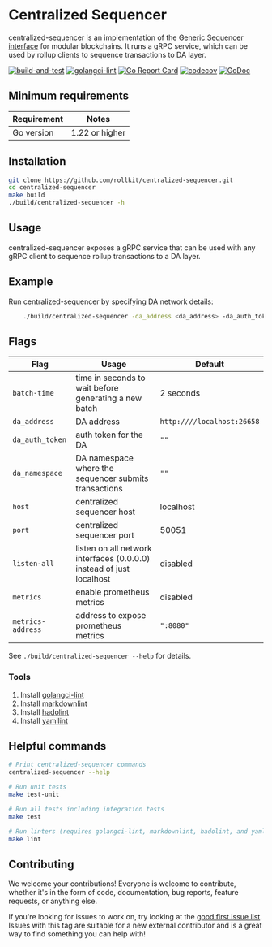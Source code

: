 # Centralized Sequencer

centralized-sequencer is an implementation of the [Generic Sequencer interface](https://github.com/rollkit/go-sequencing)
for modular blockchains. It runs a gRPC service,
which can be used by rollup clients to sequence transactions to DA layer.

<!-- markdownlint-disable MD013 -->
[![build-and-test](https://github.com/rollkit/centralized-sequencer/actions/workflows/ci_release.yml/badge.svg)](https://github.com/rollkit/centralized-sequencer/actions/workflows/ci_release.yml)
[![golangci-lint](https://github.com/rollkit/centralized-sequencer/actions/workflows/lint.yml/badge.svg)](https://github.com/rollkit/centralized-sequencer/actions/workflows/lint.yml)
[![Go Report Card](https://goreportcard.com/badge/github.com/rollkit/centralized-sequencer)](https://goreportcard.com/report/github.com/rollkit/centralized-sequencer)
[![codecov](https://codecov.io/gh/rollkit/centralized-sequencer/branch/main/graph/badge.svg?token=CWGA4RLDS9)](https://codecov.io/gh/rollkit/centralized-sequencer)
[![GoDoc](https://godoc.org/github.com/rollkit/centralized-sequencer?status.svg)](https://godoc.org/github.com/rollkit/centralized-sequencer)
<!-- markdownlint-enable MD013 -->

## Minimum requirements

| Requirement | Notes          |
| ----------- |----------------|
| Go version  | 1.22 or higher |

## Installation

```sh
git clone https://github.com/rollkit/centralized-sequencer.git
cd centralized-sequencer
make build
./build/centralized-sequencer -h
```

## Usage

centralized-sequencer exposes a gRPC service that can be used with any gRPC
client to sequence rollup transactions to a DA layer.

## Example

Run centralized-sequencer by specifying DA network details:

<!-- markdownlint-disable MD013 -->
```sh
    ./build/centralized-sequencer -da_address <da_address> -da_auth_token <da_auth_token> -da_namespace $(openssl rand -hex 10)
```
<!-- markdownlint-enable MD013 -->

## Flags

<!-- markdownlint-disable MD013 -->
| Flag                         | Usage                                   | Default                     |
| ---------------------------- |-----------------------------------------|-----------------------------|
| `batch-time`            | time in seconds to wait before generating a new batch | 2 seconds |
| `da_address`              | DA address | `http:////localhost:26658`|
| `da_auth_token`               | auth token for the DA | `""` |
| `da_namespace`              | DA namespace where the sequencer submits transactions | `""` |
| `host`                | centralized sequencer host            | localhost |
| `port`             | centralized sequencer port | 50051 |
| `listen-all` |listen on all network interfaces (0.0.0.0) instead of just localhost|disabled|
| `metrics` |enable prometheus metrics|disabled|
| `metrics-address` |address to expose prometheus metrics|`":8080"`|
<!-- markdownlint-enable MD013 -->

See `./build/centralized-sequencer --help` for details.

### Tools

1. Install [golangci-lint](https://golangci-lint.run/welcome/install/)
1. Install [markdownlint](https://github.com/DavidAnson/markdownlint)
1. Install [hadolint](https://github.com/hadolint/hadolint)
1. Install [yamllint](https://yamllint.readthedocs.io/en/stable/quickstart.html)

## Helpful commands

```sh
# Print centralized-sequencer commands
centralized-sequencer --help

# Run unit tests
make test-unit

# Run all tests including integration tests
make test

# Run linters (requires golangci-lint, markdownlint, hadolint, and yamllint)
make lint
```

## Contributing

We welcome your contributions! Everyone is welcome to contribute, whether it's
in the form of code, documentation, bug reports, feature
requests, or anything else.

If you're looking for issues to work on, try looking at the [good first issue
list](https://github.com/rollkit/centralized-sequencer/issues?q=is%3Aissue+is%3Aopen+label%3A%22good+first+issue%22).
Issues with this tag are suitable for a new external contributor and is a great
way to find something you can help with!
